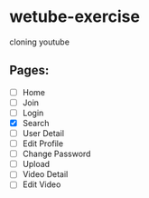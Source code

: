 # wetube-exercise

cloning youtube

## Pages:

<!-- 체크 박스 작성 법 -->
<!-- - 입력후 띄어쓰기 대괄호 [ 입력 띄어 쓰기 이후 대괄호 닫기 ] -->
<!-- 체크를 하려면 대괄호사이에 띄어쓰기 대신 x -->

- [ ] Home
- [ ] Join
- [ ] Login
- [x] Search
- [ ] User Detail
- [ ] Edit Profile
- [ ] Change Password
- [ ] Upload
- [ ] Video Detail
- [ ] Edit Video

